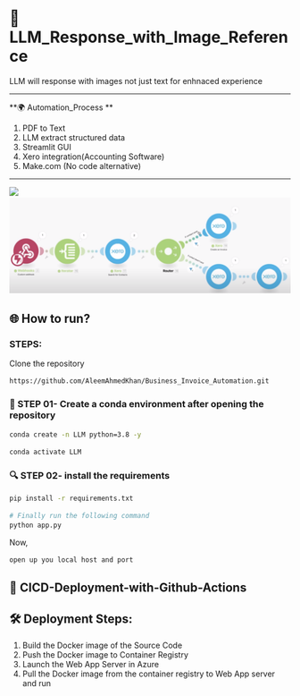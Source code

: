 # 🧪 LLM_Response_with_Image_Reference
LLM will response with images not just text for enhnaced experience

*****
**🌍 Automation_Process **
1. PDF to Text
2. LLM extract structured data
3. Streamlit GUI
4. Xero integration(Accounting Software)
5. Make.com (No code alternative)

*****
![](Images/Capture1.PNG.jpg)
![](Images/Capture.PNG)

## 🌐 How to run?
### STEPS:

Clone the repository

```bash
https://github.com/AleemAhmedKhan/Business_Invoice_Automation.git
```
### 💽  STEP 01- Create a conda environment after opening the repository
    
```bash
conda create -n LLM python=3.8 -y
```

```bash
conda activate LLM
```


###  🔍 STEP 02- install the requirements
```bash
pip install -r requirements.txt
```


```bash
# Finally run the following command
python app.py
```

Now,
```bash
open up you local host and port
```


## 📡 CICD-Deployment-with-Github-Actions

## 🛠 Deployment Steps:

1. Build the Docker image of the Source Code
2. Push the Docker image to Container Registry
3. Launch the Web App Server in Azure 
4. Pull the Docker image from the container registry to Web App server and run 

